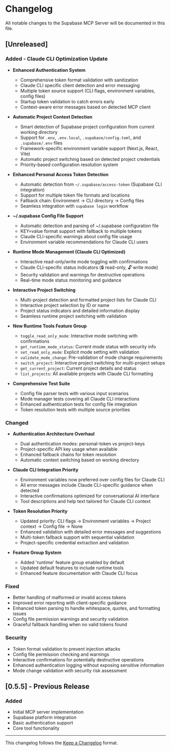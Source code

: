 # Changelog

All notable changes to the Supabase MCP Server will be documented in this file.

## [Unreleased]

### Added - Claude CLI Optimization Update
- **Enhanced Authentication System**
  - Comprehensive token format validation with sanitization
  - Claude CLI specific client detection and error messaging
  - Multiple token source support (CLI flags, environment variables, config files)
  - Startup token validation to catch errors early
  - Context-aware error messages based on detected MCP client

- **Automatic Project Context Detection**
  - Smart detection of Supabase project configuration from current working directory
  - Support for `.env`, `.env.local`, `.supabase/config.toml`, and `.supabase/.env` files
  - Framework-specific environment variable support (Next.js, React, Vite)
  - Automatic project switching based on detected project credentials
  - Priority-based configuration resolution system

- **Enhanced Personal Access Token Detection**
  - Automatic detection from `~/.supabase/access-token` (Supabase CLI integration)
  - Support for multiple token file formats and locations
  - Fallback chain: Environment → CLI directory → Config files
  - Seamless integration with `supabase login` workflow

- **~/.supabase Config File Support**
  - Automatic detection and parsing of ~/.supabase configuration file
  - KEY=value format support with fallback to multiple tokens
  - Claude CLI-specific warnings about config file usage
  - Environment variable recommendations for Claude CLI users

- **Runtime Mode Management (Claude CLI Optimized)**
  - Interactive read-only/write mode toggling with confirmations
  - Claude CLI-specific status indicators (🔒 read-only, 🔓 write mode)
  - Security validation and warnings for destructive operations
  - Real-time mode status monitoring and guidance

- **Interactive Project Switching**
  - Multi-project detection and formatted project lists for Claude CLI
  - Interactive project selection by ID or name
  - Project status indicators and detailed information display
  - Seamless runtime project switching with validation

- **New Runtime Tools Feature Group**
  - `toggle_read_only_mode`: Interactive mode switching with confirmations
  - `get_runtime_mode_status`: Current mode status with security info
  - `set_read_only_mode`: Explicit mode setting with validation
  - `validate_mode_change`: Pre-validation of mode change requirements
  - `switch_project`: Interactive project switching for multi-project setups
  - `get_current_project`: Current project details and status
  - `list_projects`: All available projects with Claude CLI formatting

- **Comprehensive Test Suite**
  - Config file parser tests with various input scenarios
  - Mode manager tests covering all Claude CLI interactions
  - Enhanced authentication tests for config file integration
  - Token resolution tests with multiple source priorities

### Changed
- **Authentication Architecture Overhaul**
  - Dual authentication modes: personal-token vs project-keys
  - Project-specific API key usage when available
  - Enhanced fallback chains for token resolution
  - Automatic context switching based on working directory

- **Claude CLI Integration Priority**
  - Environment variables now preferred over config files for Claude CLI
  - All error messages include Claude CLI-specific guidance when detected
  - Interactive confirmations optimized for conversational AI interface
  - Tool descriptions and help text tailored for Claude CLI context

- **Token Resolution Priority**
  - Updated priority: CLI flags → Environment variables → Project context → Config file → None
  - Enhanced validation with detailed error messages and suggestions
  - Multi-token fallback support with sequential validation
  - Project-specific credential extraction and validation

- **Feature Group System**
  - Added 'runtime' feature group enabled by default
  - Updated default features to include runtime tools
  - Enhanced feature documentation with Claude CLI focus

### Fixed
- Better handling of malformed or invalid access tokens
- Improved error reporting with client-specific guidance
- Enhanced token parsing to handle whitespace, quotes, and formatting issues
- Config file permission warnings and security validation
- Graceful fallback handling when no valid tokens found

### Security
- Token format validation to prevent injection attacks
- Config file permission checking and warnings
- Interactive confirmations for potentially destructive operations
- Enhanced authentication logging without exposing sensitive information
- Mode change validation with security risk assessment

## [0.5.5] - Previous Release

### Added
- Initial MCP server implementation
- Supabase platform integration
- Basic authentication support
- Core tool functionality

---

This changelog follows the [Keep a Changelog](https://keepachangelog.com/en/1.1.0/) format.